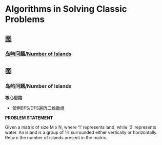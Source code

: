 # Algorithms in Solving Classic Problems

## [图](#图)

### [岛屿问题/Number of Islands](#岛屿问题)

## 图<a name="图"></a>

### 岛屿问题/Number of Islands <a name="岛屿问题"></a>

**核心思路**

- 使用BFS/DFS遍历二维数组

**PROBLEM STATEMENT**

Given a matrix of size M x N, where ‘1’ represents land, while ‘0’ represents water. An island is a group of 1’s surrounded either vertically or horizontally.
Return the number of islands present in the matrix.


